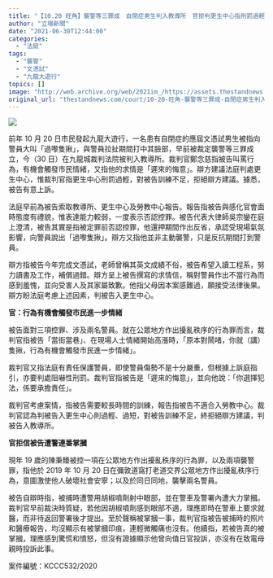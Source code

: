 ```yaml
---
title: "【10.20 旺角】襲警等三罪成　自閉症男生判入教導所　官拒判更生中心指刑罰過輕"
author: "立場新聞"
date: "2021-06-30T12:44:00"
categories:
  - "法庭"
tags:
  - "襲警"
  - "文憑試"
  - "九龍大遊行"
topics: []
image: "http://web.archive.org/web/2021im_/https://assets.thestandnews.com/media/resized/1200x0/photos/2019-09_pldEW.png"
original_url: "thestandnews.com/court/10-20-旺角-襲警等三罪成-自閉症男生判入教導所-官拒判更生中心指刑罰過輕"
---
```

![](http://web.archive.org/web/2021im_/https://assets.thestandnews.com/media/resized/1200x0/photos/2019-09_pldEW.png)

前年 10 月 20 日市民發起九龍大遊行，一名患有自閉症的應屆文憑試男生被指向警員大叫「過嚟隻揪」，與警員拉扯期間打中其臉部，早前被裁定襲警等三罪成立，今（30 日）在九龍城裁判法院被判入教導所。裁判官鄭念慈指被告叫罵行為，有機會觸發市民情緒，又指他的求情是「遲來的悔意」。辯方建議法庭判處更生中心，惟裁判官指更生中心刑罰過輕，對被告訓練不足，拒絕辯方建議。據悉，被告有意上訴。

法庭早前為被告索取教導所、更生中心及勞教中心報告。報告指被告與感化官會面時態度有禮貌，惟表達能力較弱，一度表示否認控罪。被告代表大律師吳宗鑾在庭上澄清，被告其實是指被定罪前否認控罪，他還押期間作出反省，承認受現場氣氛影響，向警員說出「過嚟隻揪」。辯方又指他並非主動襲警，只是反抗期間打到警員。

辯方指被告今年完成文憑試，老師曾稱其英文成績不俗，被告希望入讀工程系，努力讀書及工作，補償過錯。辯方呈上被告撰寫的求情信，稱對警員作出不當行為而感到羞愧，並向受害人及其家屬致歉。他指父母因本案感難過，願接受法律後果。辯方盼法庭考慮上述因素，判被告入更生中心。

**官：行為有機會觸發市民進一步情緒**

被告面對三項控罪、涉及兩名警員。就在公眾地方作出擾亂秩序的行為罪而言，裁判官指被告「當街當巷」、在現場人士情緒開始高漲時，「原本對鬧啫，你就（講）隻揪，行為有機會觸發市民進一步情緒」。

裁判官又指法庭有責任保護警員，即使警員傷勢不是十分嚴重，但根據上訴庭指引，亦要判處阻嚇性刑罰。裁判官指被告是「遲來的悔意」，並向他說：「你選擇犯法，係要承擔責任」。

裁判官考慮案情，指被告需要較長時間的訓練，報告指被告不適合入勞教中心。裁判官認為判被告入更生中心則過輕、過短，對被告訓練不足，終拒絕辯方建議，判被告入教導所。

**官拒信被告遭警連番掌摑**

現年 19 歲的陳秉臻被控一項在公眾地方作出擾亂秩序的行為罪，以及兩項襲警罪，指他於 2019 年 10 月 20 日在彌敦道窩打老道交界公眾地方作出擾亂秩序行為，意圖激使他人破壞社會安寧；以及於同日同地，襲擊兩名警員。

被告自辯時指，被捕時遭警用胡椒噴劑射中眼部，並在警車及警署內遭大力掌摑。裁判官早前裁決時質疑，若他因胡椒噴劑感到眼部不適，理應即時在警車上要求就醫，而非待返回警署後才提出。至於聲稱被掌摑一事，裁判官指被告被捕時的照片和醫療報告，均沒顯示有被掌摑印痕，連輕微觸痛也沒有。他續指，若被告真的被掌摑，理應感到驚慌和憤怒，但沒有證據顯示他曾向值日官投訴，亦沒有在致電母親時投訴此事。

案件編號：KCCC532/2020